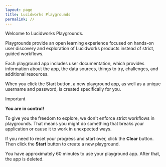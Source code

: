 ```yaml
---
layout: page
title: Lucidworks Playgrounds
permalink: //
---
```


Welcome to Lucidworks Playgrounds. 

Playgrounds provide an open learning experience focused on hands-on user discovery and exploration of Lucidworks products instead of strict, guided workflows. 

Each playground app includes user documentation, which provides information about the app, the data sources, things to try, challenges, and additional resources.

When you click the Start button, a new playground app, as well as a unique username and password, is created specifically for you.

> [!IMPORTANT]
> **You are in control!**
> 
> To give you the freedom to explore, we don't enforce strict workflows in playgrounds. That means you might do something that breaks your application or cause it to work in unexpected ways. 
>
> If you need to reset your progress and start over, click the **Clear** button. Then click the **Start** button to create a new playground. 

You have approximately 60 minutes to use your playground app. After that, the app is deleted. 